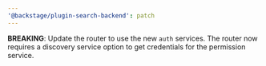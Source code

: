 ```yaml
---
'@backstage/plugin-search-backend': patch
---
```


**BREAKING**: Update the router to use the new `auth` services. The router now requires a discovery service option to get credentials for the permission service.
